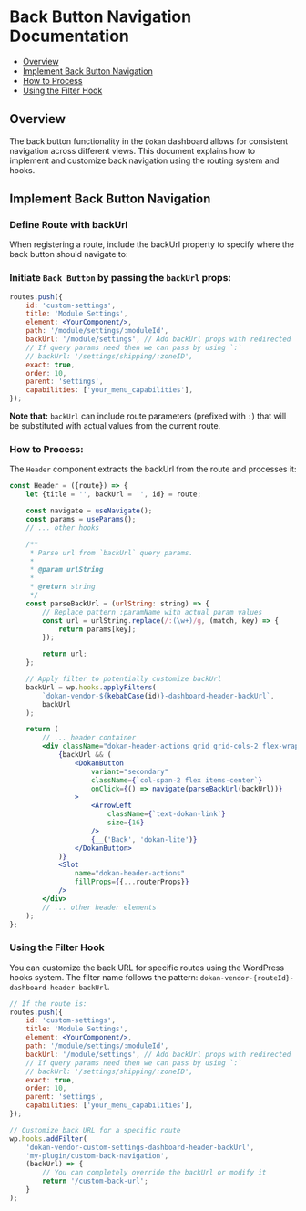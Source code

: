 # Back Button Navigation Documentation

- [Overview](#overview)
- [Implement Back Button Navigation](#implement-back-button-navigation)
- [How to Process](#how-to-process)
- [Using the Filter Hook](#using-the-rilter-hook)

## Overview

The back button functionality in the `Dokan` dashboard allows for consistent navigation across different views. This
document explains how to implement and customize back navigation using the routing system and hooks.

## Implement Back Button Navigation

### Define Route with backUrl

When registering a route, include the backUrl property to specify where the back button should navigate to:

### Initiate `Back Button` by passing the `backUrl` props:

```jsx
routes.push({
    id: 'custom-settings',
    title: 'Module Settings',
    element: <YourComponent/>,
    path: '/module/settings/:moduleId',
    backUrl: '/module/settings', // Add backUrl props with redirected `URL` for getting Back Button.
    // If query params need then we can pass by using `:`
    // backUrl: '/settings/shipping/:zoneID', 
    exact: true,
    order: 10,
    parent: 'settings',
    capabilities: ['your_menu_capabilities'],
});
```

**Note that:** `backUrl` can include route parameters (prefixed with `:`) that will be substituted with actual values
from the current route.

### How to Process:

The `Header` component extracts the backUrl from the route and processes it:

```jsx
const Header = ({route}) => {
    let {title = '', backUrl = '', id} = route;

    const navigate = useNavigate();
    const params = useParams();
    // ... other hooks

    /**
     * Parse url from `backUrl` query params.
     *
     * @param urlString
     *
     * @return string
     */
    const parseBackUrl = (urlString: string) => {
        // Replace pattern :paramName with actual param values
        const url = urlString.replace(/:(\w+)/g, (match, key) => {
            return params[key];
        });

        return url;
    };

    // Apply filter to potentially customize backUrl
    backUrl = wp.hooks.applyFilters(
        `dokan-vendor-${kebabCase(id)}-dashboard-header-backUrl`,
        backUrl
    );

    return (
        // ... header container
        <div className="dokan-header-actions grid grid-cols-2 flex-wrap gap-2.5 md:justify-end">
            {backUrl && (
                <DokanButton
                    variant="secondary"
                    className={`col-span-2 flex items-center`}
                    onClick={() => navigate(parseBackUrl(backUrl))}
                >
                    <ArrowLeft
                        className={`text-dokan-link`}
                        size={16}
                    />
                    {__('Back', 'dokan-lite')}
                </DokanButton>
            )}
            <Slot
                name="dokan-header-actions"
                fillProps={{...routerProps}}
            />
        </div>
        // ... other header elements
    );
};
```

### Using the Filter Hook

You can customize the back URL for specific routes using the WordPress hooks system. The filter name follows the
pattern: `dokan-vendor-{routeId}-dashboard-header-backUrl`.

```jsx
// If the route is:
routes.push({
    id: 'custom-settings',
    title: 'Module Settings',
    element: <YourComponent/>,
    path: '/module/settings/:moduleId',
    backUrl: '/module/settings', // Add backUrl props with redirected `URL` for getting Back Button.
    // If query params need then we can pass by using `:`
    // backUrl: '/settings/shipping/:zoneID', 
    exact: true,
    order: 10,
    parent: 'settings',
    capabilities: ['your_menu_capabilities'],
});

// Customize back URL for a specific route
wp.hooks.addFilter(
    'dokan-vendor-custom-settings-dashboard-header-backUrl',
    'my-plugin/custom-back-navigation',
    (backUrl) => {
        // You can completely override the backUrl or modify it
        return '/custom-back-url';
    }
);
```
